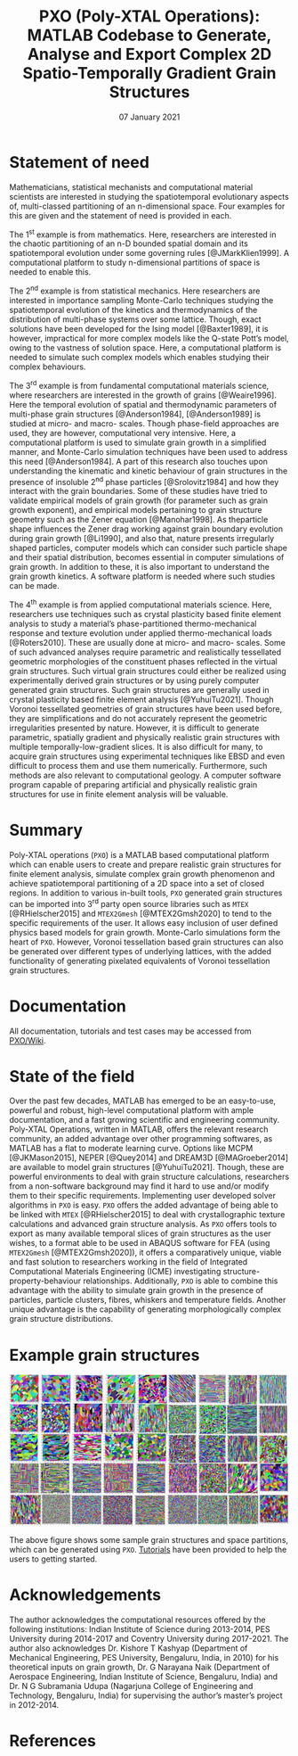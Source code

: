 ﻿---
title: 'PXO (Poly-XTAL Operations): MATLAB Codebase to Generate, Analyse and Export Complex 2D Spatio-Temporally Gradient Grain Structures'
tags:
  - grain structure generation
  - texture and grain structure
authors:
  - name: Sunil Anandatheertha
    orcid: 0000-0001-6535-8191
    affiliation: "1"
affiliations:
 - name: Coventry University, Priory street, Coventry, United Kingdom, CV1 5FB
   index: 1
date: 07 January 2021
bibliography: paper.bib

---
# Statement of need
Mathematicians, statistical mechanists and computational material scientists are interested in studying the spatiotemporal evolutionary aspects of, multi-classed partitioning of an n-dimensional space. Four examples for this are given and the statement of need is provided in each.

The 1<sup>st</sup> example is from mathematics. Here, researchers are interested in the chaotic partitioning of an n-D bounded spatial domain and its spatiotemporal evolution under some governing rules [@JMarkKlien1999]. A computational platform to study n-dimensional partitions of space is needed to enable this.

The 2<sup>nd</sup> example is from statistical mechanics. Here researchers are interested in importance sampling Monte-Carlo techniques studying the spatiotemporal evolution of the kinetics and thermodynamics of the distribution of multi-phase systems over some lattice. Though, exact solutions have been developed for the Ising model [@Baxter1989], it is however, impractical for more complex models like the Q-state Pott’s model, owing to the vastness of solution space. Here, a computational platform is needed to simulate such complex models which enables studying their complex behaviours.

The 3<sup>rd</sup> example is from fundamental computational materials science, where researchers are interested in the growth of grains [@Weaire1996]. Here the temporal evolution of spatial and thermodynamic parameters of multi-phase grain structures [@Anderson1984], [@Anderson1989] is studied at micro- and macro- scales. Though phase-field approaches are used, they are however, computational very intensive. Here, a computational platform is used to simulate grain growth in a simplified manner, and Monte-Carlo simulation techniques have been used to address this need [@Anderson1984]. A part of this research also touches upon understanding the kinematic and kinetic behaviour of grain structures in the presence of insoluble 2<sup>nd</sup> phase particles [@Srolovitz1984] and how they interact with the grain boundaries. Some of these studies have tried to validate empirical models of grain growth (for parameter such as grain growth exponent), and empirical models pertaining to grain structure geometry such as the Zener equation [@Manohar1998]. As theparticle shape influences the Zener drag working against grain boundary evolution during grain growth [@Li1990], and also that, nature presents irregularly shaped particles, computer models which can consider such particle shape and their spatial distribution, becomes essential in computer simulations of grain growth. In addition to these, it is also important to understand the grain growth kinetics. A software platform is needed where such studies can be made.

The 4<sup>th</sup> example is from applied computational materials science. Here, researchers use techniques such as crystal plasticity based finite element analysis to study a material’s phase-partitioned thermo-mechanical response and texture evolution under applied thermo-mechanical loads [@Roters2010]. These are usually done at micro- and macro- scales. Some of such advanced analyses require parametric and realistically tessellated geometric morphologies of the constituent phases reflected in the virtual grain structures. Such virtual grain structures could either be realized using experimentally derived grain structures or by using purely computer generated grain structures. Such grain structures are generally used in crystal plasticity based finite element analysis [@YuhuiTu2021]. Though Voronoi tessellated geometries of grain structures have been used before, they are simplifications and do not accurately represent the geometric irregularities presented by nature. However, it is difficult to generate parametric, spatially gradient and physically realistic grain structures with multiple temporally-low-gradient slices. It is also difficult for many, to acquire grain structures using experimental techniques like EBSD and even difficult to process them and use them numerically. Furthermore, such methods are also relevant to computational geology. A computer software program capable of preparing artificial and physically realistic grain structures for use in finite element analysis will be valuable.

# Summary
Poly-XTAL operations (`PXO`) is a MATLAB based computational platform which can enable users to create and prepare realistic grain structures for finite element analysis, simulate complex grain growth phenomenon and achieve spatiotemporal partitioning of a 2D space into a set of closed regions. In addition to various in-built tools, `PXO` generated grain structures can be imported into 3<sup>rd</sup> party open source libraries such as `MTEX` [@RHielscher2015] and `MTEX2Gmesh` [@MTEX2Gmsh2020] to tend to the specific requirements of the user. It allows easy inclusion of user defined physics based models for grain growth. Monte-Carlo simulations form the heart of `PXO`. However, Voronoi tessellation based grain structures can also be generated over different types of underlying lattices, with the added functionality of generating pixelated equivalents of Voronoi tessellation grain structures.

# Documentation
All documentation, tutorials and test cases may be accessed from [PXO/Wiki](https://github.com/SunilAnandatheertha/PXO/wiki).

# State of the field
Over the past few decades, MATLAB has emerged to be an easy-to-use, powerful and robust, high-level computational platform with ample documentation, and a fast growing scientific and engineering community. Poly-XTAL Operations, written in MATLAB, offers the relevant research community, an added advantage over other programming softwares, as MATLAB has a flat to moderate learning curve. Options like MCPM [@JKMason2015], NEPER [@Quey2014] and DREAM3D [@MAGroeber2014] are available to model grain structures [@YuhuiTu2021]. Though, these are powerful environments to deal with grain structure calculations, researchers from a non-software background may find it hard to use and/or modify them to their specific requirements. Implementing user developed solver algorithms in `PXO` is easy. `PXO` offers the added advantage of being able to be linked with `MTEX` [@RHielscher2015] to deal with crystallographic texture calculations and advanced grain structure analysis. As `PXO` offers tools to export as many available temporal slices of grain structures as the user wishes, to a format able to be used in ABAQUS software for FEA (using `MTEX2Gmesh` [@MTEX2Gmsh2020]), it offers a comparatively unique, viable and fast solution to researchers working in the field of Integrated Computational Materials Engineering (ICME) investigating structure-property-behaviour relationships. Additionally, `PXO` is able to combine this advantage with the ability to simulate grain growth in the presence of particles, particle clusters, fibres, whiskers and temperature fields. Another unique advantage is the capability of generating morphologically complex grain structure distributions.

# Example grain structures
![Example grain structures](Paper_images/example1.jpg)

The above figure shows some sample grain structures and space partitions, which can be generated using `PXO`. [Tutorials](https://github.com/SunilAnandatheertha/PXO/wiki/Tutorials-and-test-cases) have been provided to help the users to getting started.

# Acknowledgements
The author acknowledges the computational resources offered by the following institutions: Indian Institute of Science during 2013-2014, PES University during 2014-2017 and Coventry University during 2017-2021. The author also acknowledges Dr. Kishore T Kashyap (Department of Mechanical Engineering, PES University, Bengaluru, India, in 2010) for his theoretical inputs on grain growth, Dr. G Narayana Naik (Department of Aerospace Engineering, Indian Institute of Science, Bengaluru, India) and Dr. N G Subramania Udupa (Nagarjuna College of Engineering and Technology, Bengaluru, India) for supervising the author’s master’s project in 2012-2014.

# References
